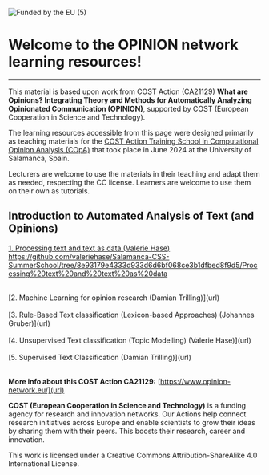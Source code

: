
![Funded by the EU (5)](https://github.com/user-attachments/assets/0307ca8e-50a5-44a7-aef7-b36af5df794b)

# Welcome to the OPINION network learning resources! 
---
This material is based upon work from COST Action (CA21129) **What are Opinions? Integrating Theory and Methods for Automatically Analyzing Opinionated Communication (OPINION)**, supported by COST (European Cooperation in Science and Technology). <br>

The learning resources accessible from this page were designed primarily as teaching materials for the [COST Action Training School in Computational Opinion Analysis (COpA)](url) that took place in June 2024 at the University of Salamanca, Spain.<br> 

Lecturers are welcome to use the materials in their teaching and adapt them as needed, respecting the CC license. Learners are welcome to use them on their own as tutorials. <br>

## Introduction to Automated Analysis of Text (and Opinions) <br>
[1. Processing text and text as data (Valerie Hase)](url)<br>
https://github.com/valeriehase/Salamanca-CSS-SummerSchool/tree/8e93179e4333d933d6d6bf068ce3b1dfbed8f9d5/Processing%20text%20and%20text%20as%20data

<br>
[2. Machine Learning for opinion research (Damian Trilling)](url) <br>
<br>
[3. Rule-Based Text classification (Lexicon-based Approaches) (Johannes Gruber)](url) <br>
<br>
[4. Unsupervised Text classification (Topic Modelling) (Valerie Hase)](url) <br>
<br>
[5. Supervised Text Classification (Damian Trilling)](url) <br>
<br>

**More info about this COST Action CA21129:** [https://www.opinion-network.eu/](url)
<br>

**COST (European Cooperation in Science and Technology)** is a funding agency for research and innovation networks. Our Actions help connect research initiatives across Europe and enable scientists to grow their ideas by sharing them with their peers. This boosts their research, career and innovation.<br>

This work is licensed under a Creative Commons Attribution-ShareAlike 4.0 International License. <br>
